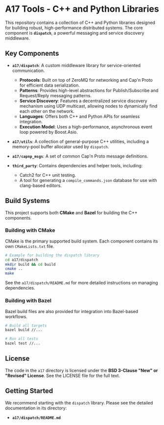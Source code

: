 # A17 Tools - C++ and Python Libraries

This repository contains a collection of C++ and Python libraries designed for building robust, high-performance distributed systems. The core component is **`dispatch`**, a powerful messaging and service discovery middleware.

## Key Components

* **`a17/dispatch`**: A custom middleware library for service-oriented communication.
  * **Protocols**: Built on top of ZeroMQ for networking and Cap'n Proto for efficient data serialization.
  * **Patterns**: Provides high-level abstractions for Publish/Subscribe and Request/Reply messaging patterns.
  * **Service Discovery**: Features a decentralized service discovery mechanism using UDP multicast, allowing nodes to dynamically find each other on the network.
  * **Languages**: Offers both C++ and Python APIs for seamless integration.
  * **Execution Model**: Uses a high-performance, asynchronous event loop powered by Boost.Asio.

* **`a17/utils`**: A collection of general-purpose C++ utilities, including a memory-pool buffer allocator used by `dispatch`.

* **`a17/capnp_msgs`**: A set of common Cap'n Proto message definitions.

* **`third_party`**: Contains dependencies and helper tools, including:
  * Catch2 for C++ unit testing.
  * A tool for generating a `compile_commands.json` database for use with clang-based editors.

## Build Systems

This project supports both **CMake** and **Bazel** for building the C++ components.

### Building with CMake

CMake is the primary supported build system. Each component contains its own `CMakeLists.txt` file.

```bash
# Example for building the dispatch library
cd a17/dispatch
mkdir build && cd build
cmake ..
make
```

See the `a17/dispatch/README.md` for more detailed instructions on managing dependencies.

### Building with Bazel

Bazel build files are also provided for integration into Bazel-based workflows.

```bash
# Build all targets
bazel build //...

# Run all tests
bazel test //...
```

## License

The code in the `a17` directory is licensed under the **BSD 3-Clause "New" or "Revised" License**. See the LICENSE file for the full text.

## Getting Started

We recommend starting with the `dispatch` library. Please see the detailed documentation in its directory:

* **`a17/dispatch/README.md`**
